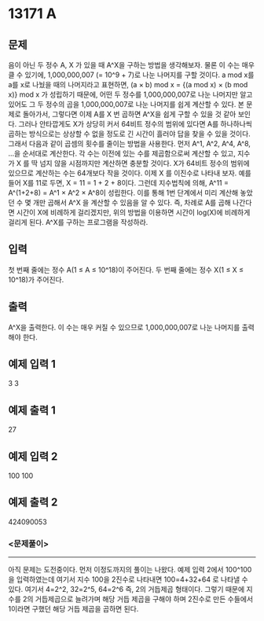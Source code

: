 # 13171 A

## 문제
음이 아닌 두 정수 A, X 가 있을 때 A^X을 구하는 방법을 생각해보자. 물론 이 수는 매우 클 수 있기에, 1,000,000,007 (= 10^9 + 7)로 나눈 나머지를 구할 것이다. a mod x를 a를 x로 나눴을 때의 나머지라고 표현하면,
(a × b) mod x = {(a mod x) × (b mod x)} mod x
가 성립하기 때문에, 어떤 두 정수를 1,000,000,007로 나눈 나머지만 알고 있어도 그 두 정수의 곱을 1,000,000,007로 나눈 나머지를 쉽게 계산할 수 있다.
본 문제로 돌아가서, 그렇다면 이제 A를 X 번 곱하면 A^X을 쉽게 구할 수 있을 것 같아 보인다. 그러나 안타깝게도 X가 상당히 커서 64비트 정수의 범위에 있다면 A를 하나하나씩 곱하는 방식으로는 상상할 수 없을 정도로 긴 시간이 흘러야 답을 찾을 수 있을 것이다. 그래서 다음과 같이 곱셈의 횟수를 줄이는 방법을 사용한다.
먼저 A^1, A^2, A^4, A^8, ...을 순서대로 계산한다. 각 수는 이전에 있는 수를 제곱함으로써 계산할 수 있고, 지수가 X 를 딱 넘지 않을 시점까지만 계산하면 충분할 것이다. X가 64비트 정수의 범위에 있으므로 계산하는 수는 64개보다 작을 것이다.
이제 X 를 이진수로 나타내 보자. 예를 들어 X를 11로 두면, X = 11 = 1 + 2 + 8이다. 그런데 지수법칙에 의해, A^11 = A^(1+2+8) = A^1 × A^2 × A^8이 성립한다. 이를 통해 1번 단계에서 미리 계산해 놓았던 수 몇 개만 곱해서 A^X 을 계산할 수 있음을 알 수 있다.
즉, 차례로 A를 곱해 나간다면 시간이 X에 비례하게 걸리겠지만, 위의 방법을 이용하면 시간이 log(X)에 비례하게 걸리게 된다. A^X를 구하는 프로그램을 작성하라.

## 입력
첫 번째 줄에는 정수 A(1 ≤ A ≤ 10^18)이 주어진다.
두 번째 줄에는 정수 X(1 ≤ X ≤ 10^18)가 주어진다.

## 출력
A^X을 출력한다. 이 수는 매우 커질 수 있으므로 1,000,000,007로 나눈 나머지를 출력해야 한다.

## 예제 입력 1
3
3

## 예제 출력 1
27

## 예제 입력 2
100
100

## 예제 출력 2
424090053

### <문제풀이>
- - -
아직 문제는 도전중이다. 먼저 이정도까지의 풀이는 나왔다.
예제 입력 2에서 100^100을 입력하였는데 여기서 지수 100을 2진수로 나타내면 100=4+32+64 로 나타낼 수 있다.
여기서 4=2^2, 32=2^5, 64=2^6 즉, 2의 거듭제곱 형태이다. 그렇기 때문에 지수를 2의 거듭제곱으로 늘려가며 해당 거듭 제곱을 구해야 하며 2진수로 만든 수들에서 1이라면 구했던 해당 거듭 제곱을 곱하면 된다.